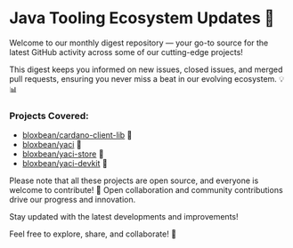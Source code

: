 
# Java Tooling Ecosystem Updates 🚀

Welcome to our monthly digest repository — your go-to source for the latest GitHub activity across some of our cutting-edge projects! 

This digest keeps you informed on new issues, closed issues, and merged pull requests, ensuring you never miss a beat in our evolving ecosystem. 💡📊

### Projects Covered:
- [bloxbean/cardano-client-lib](https://github.com/bloxbean/cardano-client-lib) 🔗
- [bloxbean/yaci](https://github.com/bloxbean/yaci) 🔗
- [bloxbean/yaci-store](https://github.com/bloxbean/yaci-store) 🔗
- [bloxbean/yaci-devkit](https://github.com/bloxbean/yaci-devkit) 🔗

Please note that all these projects are open source, and everyone is welcome to contribute! 
🤝 Open collaboration and community contributions drive our progress and innovation.

Stay updated with the latest developments and improvements!

Feel free to explore, share, and collaborate! 🎉
